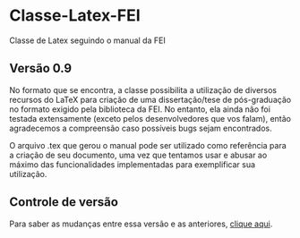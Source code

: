 Classe-Latex-FEI
================

Classe de Latex seguindo o manual da FEI

Versão 0.9
----------

No formato que se encontra, a classe possibilita a utilização de diversos recursos do LaTeX para criação de uma dissertação/tese de pós-graduação no formato exigido pela biblioteca da FEI. No entanto, ela ainda não foi testada extensamente (exceto pelos desenvolvedores que vos falam), então agradecemos a compreensão caso possíveis bugs sejam encontrados.

O arquivo .tex que gerou o manual pode ser utilizado como referência para a criação de seu documento, uma vez que tentamos usar e abusar ao máximo das funcionalidades implementadas para exemplificar sua utilização.

Controle de versão
------------------

Para saber as mudanças entre essa versão e as anteriores, [clique aqui](https://github.com/anjoletto/Classe-Latex-FEI/commits/master).
